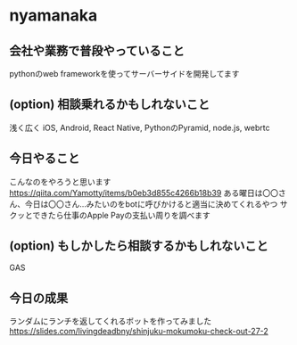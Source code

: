 
# nyamanaka

## 会社や業務で普段やっていること

pythonのweb frameworkを使ってサーバーサイドを開発してます

## (option) 相談乗れるかもしれないこと

浅く広く
iOS, Android, React Native, PythonのPyramid, node.js, webrtc

## 今日やること

こんなのをやろうと思います
https://qiita.com/Yamotty/items/b0eb3d855c4266b18b39
ある曜日は〇〇さん、今日は〇〇さん…みたいのをbotに呼びかけると適当に決めてくれるやつ
サクッとできたら仕事のApple Payの支払い周りを調べます

## (option) もしかしたら相談するかもしれないこと

GAS

## 今日の成果

ランダムにランチを返してくれるボットを作ってみました
https://slides.com/livingdeadbny/shinjuku-mokumoku-check-out-27-2